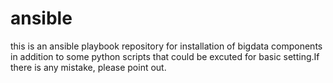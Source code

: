 # ansible
this is an ansible playbook repository for installation of bigdata components in addition to some python scripts that could be excuted for basic setting.If there is any mistake, please point out.
